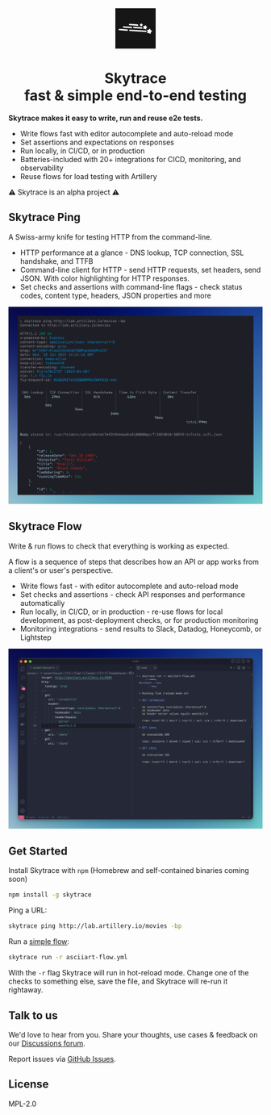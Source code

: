 
<div align="center">
  <img src="/packages/skytrace/skytrace-logo.svg" width="80">
  <h1>Skytrace<br />fast & simple end-to-end testing</h1>
</div>

**Skytrace makes it easy to write, run and reuse e2e tests.**

* Write flows fast with editor autocomplete and auto-reload mode
* Set assertions and expectations on responses
* Run locally, in CI/CD, or in production
* Batteries-included with 20+ integrations for CICD, monitoring, and observability
* Reuse flows for load testing with Artillery

⚠️ Skytrace is an alpha project ⚠️

## Skytrace Ping

A Swiss-army knife for testing HTTP from the command-line.

* HTTP performance at a glance - DNS lookup, TCP connection, SSL handshake, and TTFB
* Command-line client for HTTP - send HTTP requests, set headers, send JSON. With color highlighting for HTTP responses.
* Set checks and assertions with command-line flags - check status codes, content type, headers, JSON properties and more

![Skytrace Ping](/packages/skytrace/assets/skytrace-ping.png)

## Skytrace Flow

Write &amp; run flows to check that everything is working as expected.

A flow is a sequence of steps that describes how an API or app works from a client's or user's perspective.

* Write flows fast - with editor autocomplete and auto-reload mode
* Set checks and assertions - check API responses and performance automatically
* Run locally, in CI/CD, or in production - re-use flows for local development, as post-deployment checks, or for production monitoring
* Monitoring integrations - send results to Slack, Datadog, Honeycomb, or Lightstep

![Skytrace Flow](/packages/skytrace//assets/skytrace-flow.png)

## Get Started

Install Skytrace with `npm` (Homebrew and self-contained binaries coming soon)

```sh
npm install -g skytrace
```

Ping a URL:

```sh
skytrace ping http://lab.artillery.io/movies -bp
```

Run a [simple flow](https://github.com/artilleryio/artillery/blob/main/packages/skytrace/asciiart-flow.yml):

```sh
skytrace run -r asciiart-flow.yml
```

With the `-r` flag Skytrace will run in hot-reload mode. Change one of the checks to something else, save the file, and Skytrace will re-run it rightaway.

## Talk to us

We'd love to hear from you. Share your thoughts, use cases & feedback on our [Discussions forum](https://github.com/artilleryio/artillery/discussions/categories/skytrace).

Report issues via [GitHub Issues](https://github.com/artilleryio/artillery/issues?q=is:open+is:issue+label:skytrace).

## License

MPL-2.0
